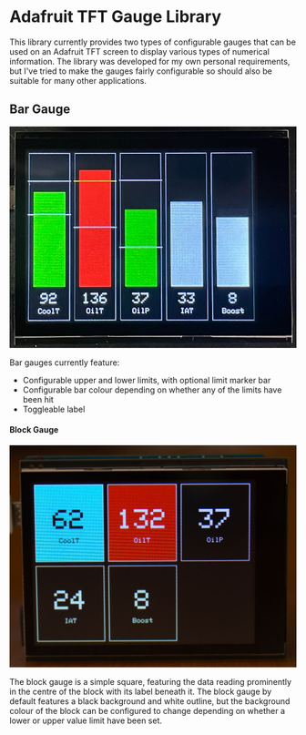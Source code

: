 # Adafruit TFT Gauge Library
This library currently provides two types of configurable gauges that can be used on an Adafruit TFT screen to display various types of numerical information. The library was developed for my own personal requirements, but I've tried to make the gauges fairly configurable so should also be suitable for many other applications.

## Bar Gauge
![Bar gauge visual demonstration](images/bar-gauge-demo.jpg?raw=true)

Bar gauges currently feature:
- Configurable upper and lower limits, with optional limit marker bar
- Configurable bar colour depending on whether any of the limits have been hit
- Toggleable label


#### Block Gauge
![Block gauge visual demonstration](images/block-gauge-demo.jpg?raw=true)

The block gauge is a simple square, featuring the data reading prominently in the centre of the block with its label beneath it. The block gauge by default features a black background and white outline, but the background colour of the block can be configured to change depending on whether a lower or upper value limit have been set.